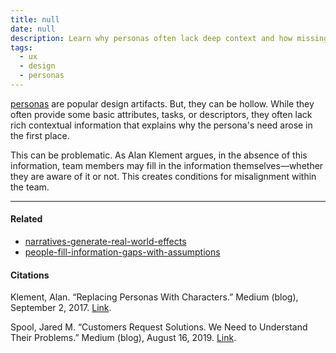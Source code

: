 ```yaml
---
title: null
date: null
description: Learn why personas often lack deep context and how missing background can lead teams to make incorrect assumptions, causing misalignment in design and product development.
tags:
  - ux
  - design
  - personas
---
```


[personas]() are popular design artifacts. But, they can be hollow. While they often provide some basic attributes, tasks, or descriptors, they often lack rich contextual information that explains why the persona's need arose in the first place.

This can be problematic. As Alan Klement argues, in the absence of this information, team members may fill in the information themselves—whether they are aware of it or not. This creates conditions for misalignment within the team.

---

#### Related

- [narratives-generate-real-world-effects]()
- [people-fill-information-gaps-with-assumptions]()

#### Citations

Klement, Alan. “Replacing Personas With Characters.” Medium (blog), September 2, 2017. [Link](https://medium.com/down-the-rabbit-hole/replacing-personas-with-characters-aa72d3cf6c69).

Spool, Jared M. “Customers Request Solutions. We Need to Understand Their Problems.” Medium (blog), August 16, 2019. [Link](https://medium.com/@jmspool/customers-request-solutions-we-need-to-understand-their-problems-41db3b5c6d4d).
